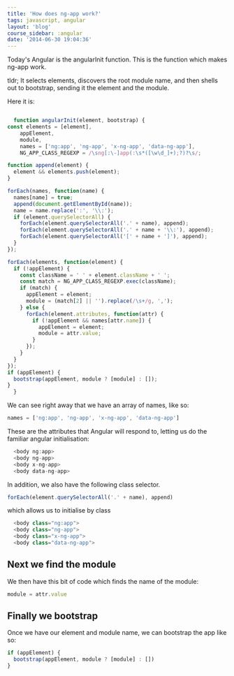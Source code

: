 ```yaml
---
title: 'How does ng-app work?'
tags: javascript, angular
layout: 'blog'
course_sidebar: :angular
date: '2014-06-30 19:04:36'
---
```


Today's Angular is the angularInit function. This is the function which makes ng-app work.

tldr; It selects elements, discovers the root module name, and then shells out to bootstrap, sending it the element and the module.

Here it is:

```js

  function angularInit(element, bootstrap) {
const elements = [element],
    appElement,
    module,
    names = ['ng:app', 'ng-app', 'x-ng-app', 'data-ng-app'],
    NG_APP_CLASS_REGEXP = /\sng[:\-]app(:\s*([\w\d_]+);?)?\s/;

function append(element) {
  element && elements.push(element);
}

forEach(names, function(name) {
  names[name] = true;
  append(document.getElementById(name));
  name = name.replace(':', '\\:');
  if (element.querySelectorAll) {
    forEach(element.querySelectorAll('.' + name), append);
    forEach(element.querySelectorAll('.' + name + '\\:'), append);
    forEach(element.querySelectorAll('[' + name + ']'), append);
  }
});

forEach(elements, function(element) {
  if (!appElement) {
    const className = ' ' + element.className + ' ';
    const match = NG_APP_CLASS_REGEXP.exec(className);
    if (match) {
      appElement = element;
      module = (match[2] || '').replace(/\s+/g, ',');
    } else {
      forEach(element.attributes, function(attr) {
        if (!appElement && names[attr.name]) {
          appElement = element;
          module = attr.value;
        }
      });
    }
  }
});
if (appElement) {
  bootstrap(appElement, module ? [module] : []);
}
  }

```

We can see right away that we have an array of names, like so:

```js
names = ['ng:app', 'ng-app', 'x-ng-app', 'data-ng-app']
```

These are the attributes that Angular will respond to, letting us do the familiar angular initialisation:

```js
  <body ng:app>
  <body ng-app>
  <body x-ng-app>
  <body data-ng-app>
```

In addition, we also have the following class selector.

```js
forEach(element.querySelectorAll('.' + name), append)
```

which allows us to initialise by class

```js
  <body class="ng:app">
  <body class="ng-app">
  <body class="x-ng-app">
  <body class="data-ng-app">
```

## Next we find the module

We then have this bit of code which finds the name of the module:

```js
module = attr.value
```

## Finally we bootstrap

Once we have our element and module name, we can bootstrap the app like so:

```js
if (appElement) {
  bootstrap(appElement, module ? [module] : [])
}
```
